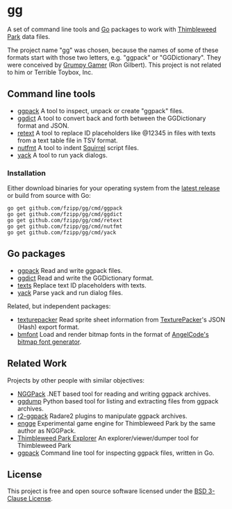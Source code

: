 # gg

A set of command line tools and [Go](https://golang.org) packages to work with
[Thimbleweed Park](https://thimbleweedpark.com/) data files.

The project name "gg" was chosen, because the names of some of these formats
start with those two letters, e.g. "ggpack" or "GGDictionary". They were
conceived by [Grumpy Gamer](https://grumpygamer.com/) (Ron Gilbert).
This project is not related to him or Terrible Toybox, Inc.

## Command line tools

* [ggpack](https://pkg.go.dev/github.com/fzipp/gg/cmd/ggpack) A tool to inspect, unpack or create "ggpack" files.
* [ggdict](https://pkg.go.dev/github.com/fzipp/gg/cmd/ggdict) A tool to convert back and forth between the GGDictionary format and JSON.
* [retext](https://pkg.go.dev/github.com/fzipp/gg/cmd/retext) A tool to replace ID placeholders like @12345 in files with texts from a text table file in TSV format.
* [nutfmt](https://pkg.go.dev/github.com/fzipp/gg/cmd/nutfmt) A tool to indent [Squirrel](http://squirrel-lang.org/) script files.
* [yack](https://pkg.go.dev/github.com/fzipp/gg/cmd/yack) A tool to run yack dialogs.

### Installation

Either download binaries for your operating system from the [latest release](https://github.com/fzipp/gg/releases/latest) or build from source with Go:

```
go get github.com/fzipp/gg/cmd/ggpack
go get github.com/fzipp/gg/cmd/ggdict
go get github.com/fzipp/gg/cmd/retext
go get github.com/fzipp/gg/cmd/nutfmt
go get github.com/fzipp/gg/cmd/yack
```

## Go packages

* [ggpack](https://pkg.go.dev/github.com/fzipp/gg/ggpack) Read and write ggpack files.
* [ggdict](https://pkg.go.dev/github.com/fzipp/gg/ggdict) Read and write the GGDictionary format.
* [texts](https://pkg.go.dev/github.com/fzipp/gg/texts) Replace text ID placeholders with texts.
* [yack](https://pkg.go.dev/github.com/fzipp/gg/yack) Parse yack and run dialog files.

Related, but independent packages:

* [texturepacker](https://pkg.go.dev/github.com/fzipp/texturepacker) Read sprite sheet information from [TexturePacker](https://www.codeandweb.com/texturepacker)'s JSON (Hash) export format.
* [bmfont](https://pkg.go.dev/github.com/fzipp/bmfont) Load and render bitmap fonts in the format of [AngelCode's bitmap font generator](https://www.angelcode.com/products/bmfont/).

## Related Work

Projects by other people with similar objectives:

* [NGGPack](https://github.com/scemino/NGGPack)
  .NET based tool for reading and writing ggpack archives.
* [ggdump](https://github.com/mstr-/twp-ggdump)
  Python based tool for listing and extracting files from ggpack archives.
* [r2-ggpack](https://github.com/mrmacete/r2-ggpack)
  Radare2 plugins to manipulate ggpack archives.
* [engge](https://github.com/scemino/engge)
  Experimental game engine for Thimbleweed Park by the same author as NGGPack.
* [Thimbleweed Park Explorer](https://github.com/bgbennyboy/Thimbleweed-Park-Explorer)
  An explorer/viewer/dumper tool for Thimbleweed Park
* [ggpack](https://github.com/s-l-teichmann/ggpack)
  Command line tool for inspecting ggpack files, written in Go.

## License

This project is free and open source software licensed under the
[BSD 3-Clause License](LICENSE).
